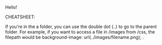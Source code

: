 Hello!

CHEATSHEET:

If you're in the a folder, you can use the double dot (..) to go to the parent folder.
For example, if you want to access a file in /images from /css, the filepath would be 
background-image: url(../images/filename.png);
.
